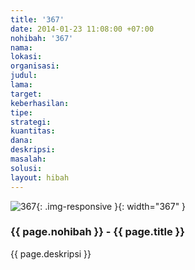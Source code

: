 ```yaml
---
title: '367'
date: 2014-01-23 11:08:00 +07:00
nohibah: '367'
nama:
lokasi:
organisasi:
judul:
lama:
target:
keberhasilan:
tipe:
strategi:
kuantitas:
dana:
deskripsi:
masalah:
solusi:
layout: hibah
---
```


![367](/static/img/hibahcms/367.png){: .img-responsive }{: width="367" }

### {{ page.nohibah }} - {{ page.title }}

{{ page.deskripsi }}
